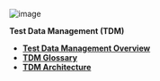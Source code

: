 ![image](/articles/images/welcome_to_wiki.png)

<strong>Test Data Management (TDM)<strong>

<ul>
<li><a href="01_tdm_overview.md">Test Data Management Overview</a></li>
<li><a href="02_tdm_glossary">TDM Glossary</a></li>
<li><a href="03_tdm_architecture.md">TDM Architecture</a></li>  
</ul>

